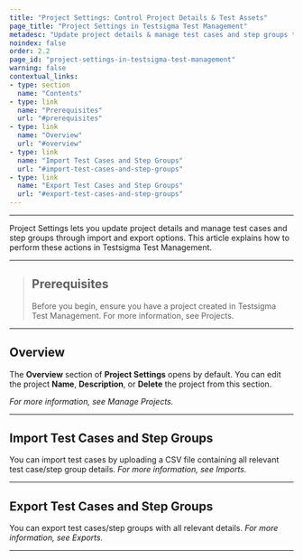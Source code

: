 ```yaml
---
title: "Project Settings: Control Project Details & Test Assets"
page_title: "Project Settings in Testsigma Test Management"
metadesc: "Update project details & manage test cases and step groups through import & export options | This article explains how to perform these actions in Testsigma Test Management"
noindex: false
order: 2.2
page_id: "project-settings-in-testsigma-test-management"
warning: false
contextual_links:
- type: section
  name: "Contents"
- type: link
  name: "Prerequisites"
  url: "#prerequisites"
- type: link
  name: "Overview"
  url: "#overview"
- type: link
  name: "Import Test Cases and Step Groups"
  url: "#import-test-cases-and-step-groups"
- type: link
  name: "Export Test Cases and Step Groups"
  url: "#export-test-cases-and-step-groups"
---
```


---

Project Settings lets you update project details and manage test cases and step groups through import and export options. This article explains how to perform these actions in Testsigma Test Management. 

---

> ## **Prerequisites**
> 
> Before you begin, ensure you have a project created in Testsigma Test Management. For more information, see Projects. 

---

## **Overview**

The **Overview** section of **Project Settings** opens by default. You can edit the project **Name**, **Description**, or **Delete** the project from this section.

*For more information, see Manage Projects.*

---

## **Import Test Cases and Step Groups**

You can import test cases by uploading a CSV file containing all relevant test case/step group details. *For more information, see Imports.*

---

## **Export Test Cases and Step Groups**

You can export test cases/step groups with all relevant details. *For more information, see Exports.*

---